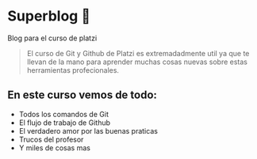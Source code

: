 # Superblog 🤍
Blog para el curso de platzi
>El curso de Git y Github de Platzi es extremadadmente util ya que te llevan de la mano para aprender muchas cosas nuevas sobre estas herramientas profecionales.

## En este curso vemos de todo:
* Todos los comandos de Git
* El flujo de trabajo de Github
* El verdadero amor por las buenas praticas
* Trucos del profesor
* Y miles de cosas mas
